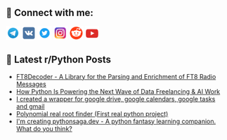 ## 🔎 Connect with me:
[<img src="https://github.com/bullbesh/bullbesh/blob/main/images/Telegram.png" width="32" height="32" />](https://t.me/bullbesh)
[<img src="https://github.com/bullbesh/bullbesh/blob/main/images/VK.png" width="32" height="32" />](https://vk.com/bullbesh)
[<img src="https://github.com/bullbesh/bullbesh/blob/main/images/Twitter.png" width="32" height="32" />](https://twitter.com/bullbesh1)
[<img src="https://github.com/bullbesh/bullbesh/blob/main/images/Instagram.png" width="32" height="32" />](https://www.instagram.com/bullbesh)
[<img src="https://github.com/bullbesh/bullbesh/blob/main/images/Reddit.png" width="32" height="32" />](https://www.reddit.com/user/bullbesh)
[<img src="https://github.com/bullbesh/bullbesh/blob/main/images/YouTube.png" width="32" height="32" />](https://www.youtube.com/channel/UCtfjRs6uzgq5mfm8S06WTcg)

## 📕 Latest r/Python Posts
<!-- BLOG-POST-LIST:START -->
- [FT8Decoder - A Library for the Parsing and Enrichment of FT8 Radio Messages](https://www.reddit.com/r/Python/comments/1mp4w8k/ft8decoder_a_library_for_the_parsing_and/)
- [How Python Is Powering the Next Wave of Data Freelancing &amp; AI Work](https://www.reddit.com/r/Python/comments/1movwtt/how_python_is_powering_the_next_wave_of_data/)
- [I created a wrapper for google drive, google calendars, google tasks and gmail](https://www.reddit.com/r/Python/comments/1movsu6/i_created_a_wrapper_for_google_drive_google/)
- [Polynomial real root finder &lpar;First real python project&rpar;](https://www.reddit.com/r/Python/comments/1moqu1g/polynomial_real_root_finder_first_real_python/)
- [I&#39;m creating pythonsaga.dev - A python fantasy learning companion. What do you think?](https://www.reddit.com/r/Python/comments/1mojgpf/im_creating_pythonsagadev_a_python_fantasy/)
<!-- BLOG-POST-LIST:END -->
